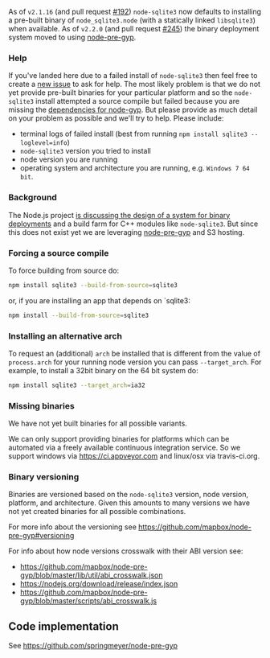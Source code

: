 As of `v2.1.16` (and pull request [#192](https://github.com/developmentseed/node-sqlite3/pull/192)) `node-sqlite3` now defaults to installing a pre-built binary of `node_sqlite3.node` (with a statically linked `libsqlite3`) when available. As of `v2.2.0` (and pull request [#245](https://github.com/mapbox/node-sqlite3/pull/245)) the binary deployment system moved to using [node-pre-gyp](https://github.com/springmeyer/node-pre-gyp).

### Help

If you've landed here due to a failed install of `node-sqlite3` then feel free to create a [new issue](https://github.com/mapbox/node-sqlite3/issues/new) to ask for help. The most likely problem is that we do not yet provide pre-built binaries for your particular platform and so the `node-sqlite3` install attempted a source compile but failed because you are missing the [dependencies for node-gyp](https://github.com/TooTallNate/node-gyp#installation). But please provide as much detail on your problem as possible and we'll try to help. Please include:
 - terminal logs of failed install (best from running `npm install sqlite3 --loglevel=info`)
 - `node-sqlite3` version you tried to install
 - node version you are running
 - operating system and architecture you are running, e.g. `Windows 7 64 bit`.

### Background

The Node.js project [is discussing the design of a system for binary deployments](https://github.com/isaacs/npm/issues/1891) and a build farm for C++ modules like `node-sqlite3`. But since this does not exist yet we are leveraging [node-pre-gyp](https://github.com/springmeyer/node-pre-gyp) and S3 hosting.

### Forcing a source compile

To force building from source do:

```sh
npm install sqlite3 --build-from-source=sqlite3
```

or, if you are installing an app that depends on `sqlite3:

```sh
npm install --build-from-source=sqlite3
```

### Installing an alternative arch

To request an (additional) `arch` be installed that is different from the value of `process.arch` for your running node version you can pass `--target_arch`. For example, to install a 32bit binary on the 64 bit system do:

```sh
npm install sqlite3 --target_arch=ia32
```

### Missing binaries

We have not yet built binaries for all possible variants.

We can only support providing binaries for platforms which can be automated via a freely available continuous integration service. So we support windows via https://ci.appveyor.com and linux/osx via travis-ci.org.

### Binary versioning 

Binaries are versioned based on the `node-sqlite3` version, node version, platform, and architecture. Given this amounts to many versions we have not yet created binaries for all possible combinations.

For more info about the versioning see https://github.com/mapbox/node-pre-gyp#versioning

For info about how node versions crosswalk with their ABI version see:
 - https://github.com/mapbox/node-pre-gyp/blob/master/lib/util/abi_crosswalk.json
 - https://nodejs.org/download/release/index.json
 - https://github.com/mapbox/node-pre-gyp/blob/master/scripts/abi_crosswalk.js

## Code implementation

See https://github.com/springmeyer/node-pre-gyp
